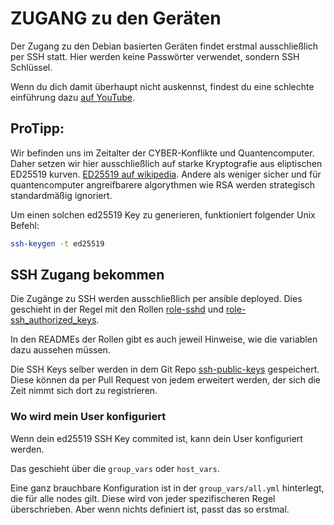  ZUGANG zu den Geräten
========================

Der Zugang zu den Debian basierten Geräten findet erstmal ausschließlich per SSH statt.
Hier werden keine Passwörter verwendet, sondern SSH Schlüssel.

Wenn du dich damit überhaupt nicht auskennst, findest du eine schlechte einführung dazu [auf YouTube](https://www.youtube.com/watch?v=to5jZgQWOMQ).

 ProTipp:
----------
Wir befinden uns im Zeitalter der CYBER-Konflikte und Quantencomputer. Daher setzen wir hier ausschließlich auf starke Kryptografie aus eliptischen ED25519 kurven. [ED25519 auf wikipedia](https://de.wikipedia.org/wiki/Curve25519).
Andere als weniger sicher und für quantencomputer angreifbarere algorythmen wie RSA werden strategisch standardmäßig ignoriert.

Um einen solchen ed25519 Key zu generieren, funktioniert folgender Unix Befehl:
```bash
ssh-keygen -t ed25519
```

 SSH Zugang bekommen
-----------------------
Die Zugänge zu SSH werden ausschließlich per ansible deployed.
Dies geschieht in der Regel mit den Rollen [role-sshd](https://github.com/chaos-bodensee/role_sshd.git) und  [role-ssh_authorized_keys](https://github.com/ffbsee/role-ssh_authorized_keys.git).

In den READMEs der Rollen gibt es auch jeweil Hinweise, wie die variablen dazu aussehen müssen.

Die SSH Keys selber werden in dem Git Repo  [ssh-public-keys](https://gitea.see-base.de/toolbox/ssh-public-keys/) gespeichert.
Diese können da per Pull Request von jedem erweitert werden, der sich die Zeit nimmt sich dort zu registrieren.

### Wo wird mein User konfiguriert

Wenn dein ed25519 SSH Key commited ist, kann dein User konfiguriert werden.

Das geschieht über die ``group_vars`` oder ``host_vars``.

Eine ganz brauchbare Konfiguration ist in der ``group_vars/all.yml`` hinterlegt, die für alle nodes gilt.
Diese wird von jeder spezifischeren Regel überschrieben. Aber wenn nichts definiert ist, passt das so erstmal.

